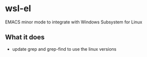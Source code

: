 # wsl-el
EMACS minor mode to integrate with Windows Subsystem for Linux

## What it does

* update grep and grep-find to use the linux versions
